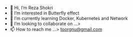 - 👋 Hi, I’m Reza Shokri
- 👀 I’m interested in Butterfly effect
- 🌱 I’m currently learning Docker, Kubernetes and Network
- 💞️ I’m looking to collaborate on ...>
- 📫 How to reach me ...> toorgnu@gmail.com

<!---
toorgnu/toorgnu is a ✨ special ✨ repository because its `README.md` (this file) appears on your GitHub profile.
You can click the Preview link to take a look at your changes.
--->
